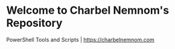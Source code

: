 # Welcome to Charbel Nemnom's Repository
PowerShell Tools and Scripts | https://charbelnemnom.com


